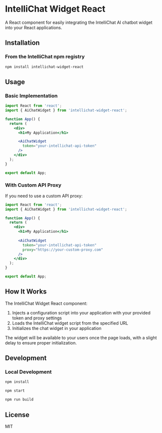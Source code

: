 # IntelliChat Widget React

A React component for easily integrating the IntelliChat AI chatbot widget into your React applications.

## Installation

### From the IntelliChat npm registry

```bash
npm install intellichat-widget-react
```

## Usage

### Basic Implementation

```jsx
import React from 'react';
import { AiChatWidget } from 'intellichat-widget-react';

function App() {
  return (
    <div>
      <h1>My Application</h1>

      <AiChatWidget 
        token="your-intellichat-api-token"
      />
    </div>
  );
}

export default App;
```

### With Custom API Proxy

If you need to use a custom API proxy:

```jsx
import React from 'react';
import { AiChatWidget } from 'intellichat-widget-react';

function App() {
  return (
    <div>
      <h1>My Application</h1>
      
      <AiChatWidget 
        token="your-intellichat-api-token"
        proxy="https://your-custom-proxy.com"
      />
    </div>
  );
}

export default App;
```

## How It Works

The IntelliChat Widget React component:

1. Injects a configuration script into your application with your provided token and proxy settings
2. Loads the IntelliChat widget script from the specified URL
3. Initializes the chat widget in your application

The widget will be available to your users once the page loads, with a slight delay to ensure proper initialization.

## Development

### Local Development

```bash
npm install

npm start

npm run build
```

## License

MIT
